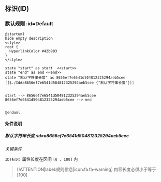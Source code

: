 ## 标识(ID) <!-- {docsify-ignore-all} -->

   

### 默认规则 :id=Default

```plantuml
@startuml
hide empty description
<style>
root {
  HyperlinkColor #42b983
}
</style>

state "start" as start  <<start>>
state "end" as end <<end>>
state "默认字符串长度" as 8656ef7e6541d504812325294aeb5cee [[$./Id#a8656ef7e6541d504812325294aeb5cee {"默认字符串长度"}]]


start --> 8656ef7e6541d504812325294aeb5cee 
8656ef7e6541d504812325294aeb5cee --> end 


@enduml
```

#### 条件说明

##### 默认字符串长度 :id=a8656ef7e6541d504812325294aeb5cee


*关键条件*


`ID(标识)` 属性长度在区间 `(0 , 100]` 内

> [!ATTENTION|label:规则信息|icon:fa fa-warning]
> 内容长度必须小于等于[100]







